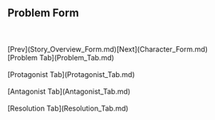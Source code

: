 ## Problem Form ##
 <br/>
 <br/>
[Prev](Story_Overview_Form.md)[Next](Character_Form.md) <br/>
[Problem Tab](Problem_Tab.md) <br/><br/>
[Protagonist Tab](Protagonist_Tab.md) <br/><br/>
[Antagonist Tab](Antagonist_Tab.md) <br/><br/>
[Resolution Tab](Resolution_Tab.md) <br/><br/>

